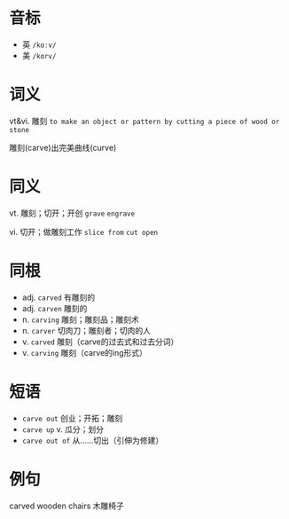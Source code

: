 # 音标

- 英 `/kɑːv/`
- 美 `/kɑrv/`

# 词义

vt&vi. 雕刻
`to make an object or pattern by cutting a piece of wood or stone`



雕刻(carve)出完美曲线(curve)

# 同义

vt. 雕刻；切开；开创
`grave` `engrave`

vi. 切开；做雕刻工作
`slice from` `cut open`

# 同根

- adj. `carved` 有雕刻的
- adj. `carven` 雕刻的
- n. `carving` 雕刻；雕刻品；雕刻术
- n. `carver` 切肉刀；雕刻者；切肉的人
- v. `carved` 雕刻（carve的过去式和过去分词）
- v. `carving` 雕刻（carve的ing形式）

# 短语

- `carve out` 创业；开拓；雕刻
- `carve up` v. 瓜分；划分
- `carve out of` 从……切出（引伸为修建）

# 例句

carved wooden chairs
木雕椅子


